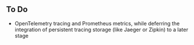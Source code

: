 ## To Do

- OpenTelemetry tracing and Prometheus metrics, while deferring the integration of persistent tracing storage (like Jaeger or Zipkin) to a later stage